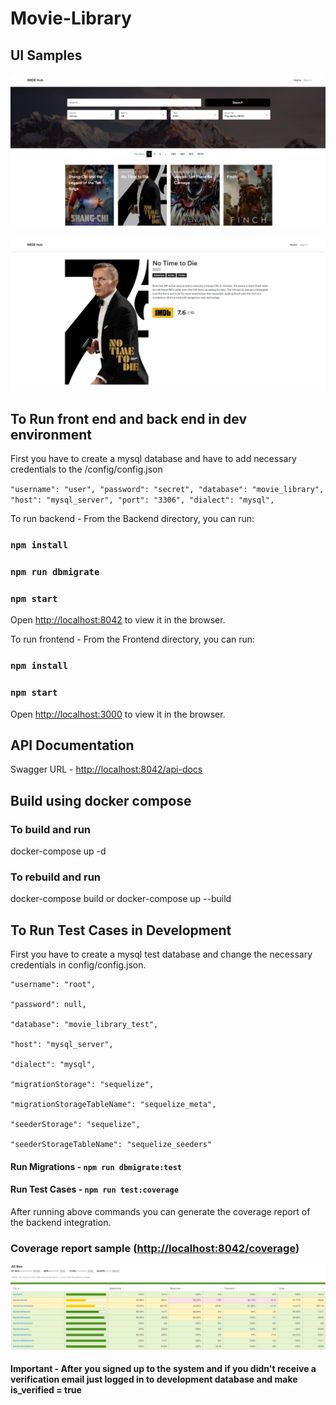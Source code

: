 # Movie-Library

## UI Samples

![Problem](Frontend/src/assets/images/readme/home.PNG)

![Problem](Frontend/src/assets/images/readme/single-movie.PNG)

## To Run front end and back end in dev environment

First you have to create a mysql database and have to add necessary credentials to the /config/config.json

`"username": "user",
"password": "secret",
"database": "movie_library",
"host": "mysql_server",
"port": "3306",
"dialect": "mysql",`

To run backend - From the Backend directory, you can run:

### `npm install`
### `npm run dbmigrate`
### `npm start`

Open [http://localhost:8042](http://localhost:8042) to view it in the browser.

To run frontend - From the Frontend directory, you can run:

### `npm install`
### `npm start`

Open [http://localhost:3000](http://localhost:3000) to view it in the browser.

## API Documentation

Swagger URL - [http://localhost:8042/api-docs](http://localhost:8042/api-docs)


## Build using docker compose

### To build and run
docker-compose up -d

### To rebuild and run

docker-compose build or docker-compose up --build

## To Run Test Cases in Development

First you have to create a mysql test database and change the necessary credentials in config/config.json.

    "username": "root",

    "password": null,

    "database": "movie_library_test",

    "host": "mysql_server",

    "dialect": "mysql",

    "migrationStorage": "sequelize",

    "migrationStorageTableName": "sequelize_meta",

    "seederStorage": "sequelize",

    "seederStorageTableName": "sequelize_seeders"

#### Run Migrations - `npm run dbmigrate:test`


#### Run Test Cases - `npm run test:coverage`

After running above commands you can generate the coverage report of the backend integration.

### Coverage report sample ([http://localhost:8042/coverage](http://localhost:8042/coverage))

![Problem](Frontend/src/assets/images/readme/coverage-report.PNG)

**Important - After you signed up to the system and if you didn't receive a verification email just logged in to development database and make is_verified =  true**


